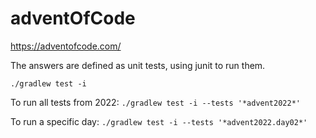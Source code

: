# adventOfCode
https://adventofcode.com/

The answers are defined as unit tests, using junit to run them.

`./gradlew test -i`

To run all tests from 2022:
`./gradlew test -i --tests '*advent2022*'`

To run a specific day:
`./gradlew test -i --tests '*advent2022.day02*'`
